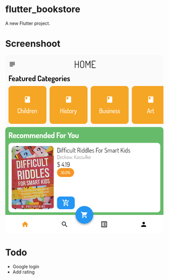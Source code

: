 # flutter_bookstore

A new Flutter project.

# Screenshoot
![screenshoot](https://raw.githubusercontent.com/nguyentu43/flutter-bookstore/master/screenshoot.png)


# Todo
* Google login
* Add rating